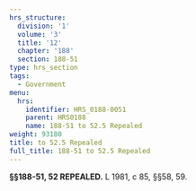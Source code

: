 ```yaml
---
hrs_structure:
  division: '1'
  volume: '3'
  title: '12'
  chapter: '188'
  section: 188-51
type: hrs_section
tags:
  - Government
menu:
  hrs:
    identifier: HRS_0188-0051
    parent: HRS0188
    name: 188-51 to 52.5 Repealed
weight: 93180
title: to 52.5 Repealed
full_title: 188-51 to 52.5 Repealed
---
```

**§§188-51, 52 REPEALED.** L 1981, c 85, §§58, 59.